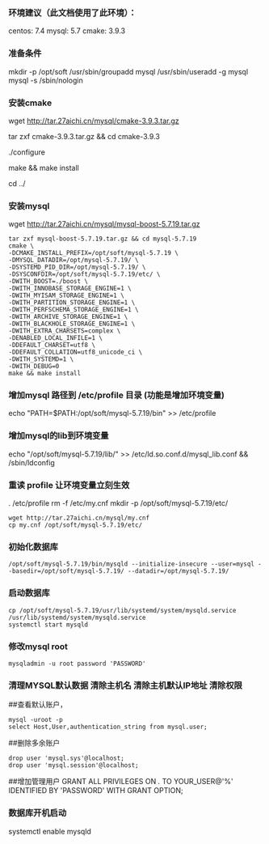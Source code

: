 ### 环境建议（此文档使用了此环境）：
centos: 7.4
mysql: 5.7
cmake: 3.9.3

### 准备条件
mkdir -p /opt/soft
/usr/sbin/groupadd mysql
/usr/sbin/useradd -g mysql mysql -s /sbin/nologin

### 安装cmake
wget http://tar.27aichi.cn/mysql/cmake-3.9.3.tar.gz

tar zxf cmake-3.9.3.tar.gz && cd cmake-3.9.3

./configure

make && make install

cd ../



### 安装mysql
wget http://tar.27aichi.cn/mysql/mysql-boost-5.7.19.tar.gz
```
tar zxf mysql-boost-5.7.19.tar.gz && cd mysql-5.7.19
cmake \
-DCMAKE_INSTALL_PREFIX=/opt/soft/mysql-5.7.19 \
-DMYSQL_DATADIR=/opt/mysql-5.7.19/ \
-DSYSTEMD_PID_DIR=/opt/mysql-5.7.19/ \
-DSYSCONFDIR=/opt/soft/mysql-5.7.19/etc/ \
-DWITH_BOOST=./boost \
-DWITH_INNOBASE_STORAGE_ENGINE=1 \
-DWITH_MYISAM_STORAGE_ENGINE=1 \
-DWITH_PARTITION_STORAGE_ENGINE=1 \
-DWITH_PERFSCHEMA_STORAGE_ENGINE=1 \
-DWITH_ARCHIVE_STORAGE_ENGINE=1 \
-DWITH_BLACKHOLE_STORAGE_ENGINE=1 \
-DWITH_EXTRA_CHARSETS=complex \
-DENABLED_LOCAL_INFILE=1 \
-DDEFAULT_CHARSET=utf8 \
-DDEFAULT_COLLATION=utf8_unicode_ci \
-DWITH_SYSTEMD=1 \
-DWITH_DEBUG=0
make && make install
 ```

 
### 增加mysql 路径到 /etc/profile 目录 (功能是增加环境变量)
echo "PATH=\$PATH:/opt/soft/mysql-5.7.19/bin" >> /etc/profile
 
### 增加mysql的lib到环境变量
echo "/opt/soft/mysql-5.7.19/lib/" >>  /etc/ld.so.conf.d/mysql_lib.conf && /sbin/ldconfig
 
### 重读 profile 让环境变量立刻生效
. /etc/profile
rm -f /etc/my.cnf
mkdir -p /opt/soft/mysql-5.7.19/etc/
 
``` 
wget http://tar.27aichi.cn/mysql/my.cnf
cp my.cnf /opt/soft/mysql-5.7.19/etc/
````
### 初始化数据库
```
/opt/soft/mysql-5.7.19/bin/mysqld --initialize-insecure --user=mysql --basedir=/opt/soft/mysql-5.7.19/ --datadir=/opt/mysql-5.7.19/
 ```
### 启动数据库
```
cp /opt/soft/mysql-5.7.19/usr/lib/systemd/system/mysqld.service /usr/lib/systemd/system/mysqld.service
systemctl start mysqld
```
 
### 修改mysql root
```
mysqladmin -u root password 'PASSWORD'
 ```
### 清理MYSQL默认数据 清除主机名 清除主机默认IP地址 清除权限
 
 
##查看默认账户，
```
mysql -uroot -p
select Host,User,authentication_string from mysql.user;
```
 
##删除多余账户
```
drop user 'mysql.sys'@localhost;
drop user 'mysql.session'@localhost;
 ```
##增加管理用户
GRANT ALL PRIVILEGES ON *.* TO YOUR_USER@'%' IDENTIFIED BY 'PASSWORD' WITH GRANT OPTION;
 
 ### 数据库开机启动
systemctl enable mysqld
